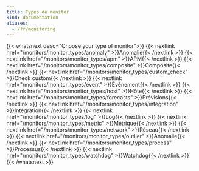 ```yaml
---
title: Types de monitor
kind: documentation
aliases:
  - /fr/monitoring
---
```

{{< whatsnext desc="Choose your type of monitor">}}
    {{< nextlink href="/monitors/monitor_types/anomaly" >}}Anomalie{{< /nextlink >}}
    {{< nextlink href="/monitors/monitor_types/apm" >}}APM{{< /nextlink >}}
    {{< nextlink href="/monitors/monitor_types/composite" >}}Composite{{< /nextlink >}}
    {{< nextlink href="/monitors/monitor_types/custom_check" >}}Check custom{{< /nextlink >}}
    {{< nextlink href="/monitors/monitor_types/event" >}}Événement{{< /nextlink >}}
    {{< nextlink href="/monitors/monitor_types/host" >}}Hôte{{< /nextlink >}}
    {{< nextlink href="/monitors/monitor_types/forecasts" >}}Prévisions{{< /nextlink >}}
    {{< nextlink href="/monitors/monitor_types/integration" >}}Intégration{{< /nextlink >}}
    {{< nextlink href="/monitors/monitor_types/log" >}}Log{{< /nextlink >}}
    {{< nextlink href="/monitors/monitor_types/metric" >}}Métrique{{< /nextlink >}}
    {{< nextlink href="/monitors/monitor_types/network" >}}Réseau{{< /nextlink >}}
    {{< nextlink href="/monitors/monitor_types/outlier" >}}Anomalie{{< /nextlink >}}
    {{< nextlink href="/monitors/monitor_types/process" >}}Processus{{< /nextlink >}}
    {{< nextlink href="/monitors/monitor_types/watchdog" >}}Watchdog{{< /nextlink >}}
{{< /whatsnext >}}